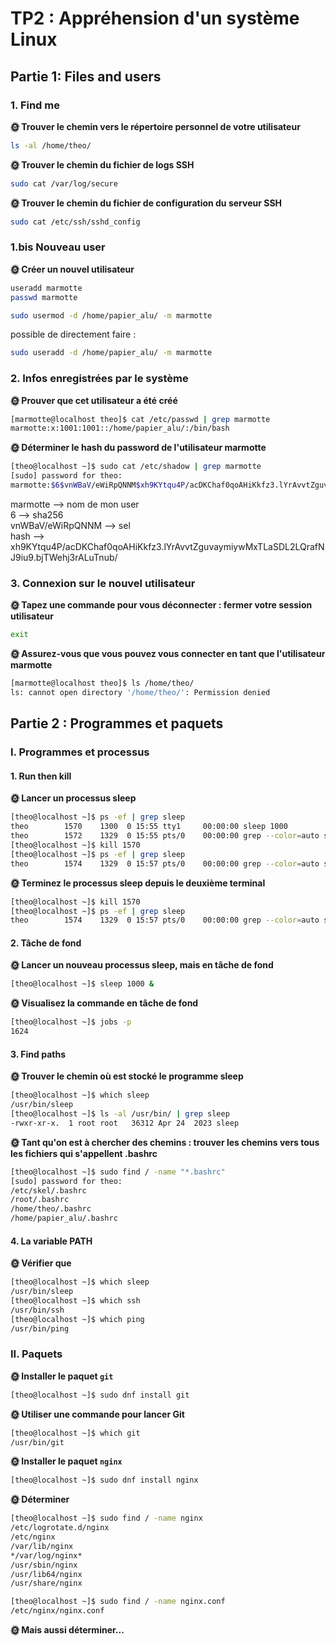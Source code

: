 # TP2 : Appréhension d'un système Linux

## Partie 1: Files and users

### 1. Find me

**🌞  Trouver le chemin vers le répertoire personnel de votre utilisateur**

```bash
ls -al /home/theo/
``````

**🌞 Trouver le chemin du fichier de logs SSH**

```bash
sudo cat /var/log/secure
```

**🌞 Trouver le chemin du fichier de configuration du serveur SSH**

```bash
sudo cat /etc/ssh/sshd_config
```

### 1.bis Nouveau user

**🌞 Créer un nouvel utilisateur**

```bash
useradd marmotte
passwd marmotte

sudo usermod -d /home/papier_alu/ -m marmotte
```

possible de directement faire :

```bash
sudo useradd -d /home/papier_alu/ -m marmotte
```

### 2. Infos enregistrées par le système

**🌞 Prouver que cet utilisateur a été créé**

```bash
[marmotte@localhost theo]$ cat /etc/passwd | grep marmotte
marmotte:x:1001:1001::/home/papier_alu/:/bin/bash
```

**🌞 Déterminer le hash du password de l'utilisateur marmotte**

```bash
[theo@localhost ~]$ sudo cat /etc/shadow | grep marmotte
[sudo] password for theo: 
marmotte:$6$vnWBaV/eWiRpQNNM$xh9KYtqu4P/acDKChaf0qoAHiKkfz3.lYrAvvtZguvaymiywMxTLaSDL2LQrafNJ9iu9.bjTWehj3rALuTnub/:19744:0:99999:7:::
```


marmotte --> nom de mon user  
6 --> sha256  
vnWBaV/eWiRpQNNM --> sel  
hash --> xh9KYtqu4P/acDKChaf0qoAHiKkfz3.lYrAvvtZguvaymiywMxTLaSDL2LQrafNJ9iu9.bjTWehj3rALuTnub/  

### 3. Connexion sur le nouvel utilisateur

**🌞 Tapez une commande pour vous déconnecter : fermer votre session utilisateur**

```bash
exit
```

**🌞 Assurez-vous que vous pouvez vous connecter en tant que l'utilisateur marmotte**

```bash
[marmotte@localhost theo]$ ls /home/theo/
ls: cannot open directory '/home/theo/': Permission denied
```

## Partie 2 : Programmes et paquets

### I. Programmes et processus

#### 1. Run then kill

**🌞 Lancer un processus sleep**

```bash
[theo@localhost ~]$ ps -ef | grep sleep
theo        1570    1300  0 15:55 tty1     00:00:00 sleep 1000
theo        1572    1329  0 15:55 pts/0    00:00:00 grep --color=auto sleep
[theo@localhost ~]$ kill 1570
[theo@localhost ~]$ ps -ef | grep sleep
theo        1574    1329  0 15:57 pts/0    00:00:00 grep --color=auto sleep
```

**🌞 Terminez le processus sleep depuis le deuxième terminal**

```bash
[theo@localhost ~]$ kill 1570
[theo@localhost ~]$ ps -ef | grep sleep
theo        1574    1329  0 15:57 pts/0    00:00:00 grep --color=auto sleep
```


#### 2. Tâche de fond

**🌞 Lancer un nouveau processus sleep, mais en tâche de fond**

```bash
[theo@localhost ~]$ sleep 1000 &
```

**🌞 Visualisez la commande en tâche de fond**

```bash
[theo@localhost ~]$ jobs -p
1624
```

#### 3. Find paths

**🌞 Trouver le chemin où est stocké le programme sleep**

```bash
[theo@localhost ~]$ which sleep
/usr/bin/sleep
[theo@localhost ~]$ ls -al /usr/bin/ | grep sleep
-rwxr-xr-x.  1 root root   36312 Apr 24  2023 sleep
```

**🌞 Tant qu'on est à chercher des chemins : trouver les chemins vers tous les fichiers qui s'appellent .bashrc**

```bash
[theo@localhost ~]$ sudo find / -name "*.bashrc"
[sudo] password for theo: 
/etc/skel/.bashrc
/root/.bashrc
/home/theo/.bashrc
/home/papier_alu/.bashrc
```

#### 4. La variable PATH

**🌞 Vérifier que**

```bash
[theo@localhost ~]$ which sleep
/usr/bin/sleep
[theo@localhost ~]$ which ssh
/usr/bin/ssh
[theo@localhost ~]$ which ping
/usr/bin/ping
```

### II. Paquets

**🌞 Installer le paquet `git`**

```bash 
[theo@localhost ~]$ sudo dnf install git
```

**🌞 Utiliser une commande pour lancer Git**

```bash
[theo@localhost ~]$ which git
/usr/bin/git
```

**🌞 Installer le paquet `nginx`**

```bash
[theo@localhost ~]$ sudo dnf install nginx
```

**🌞 Déterminer**

```bash
[theo@localhost ~]$ sudo find / -name nginx 
/etc/logrotate.d/nginx
/etc/nginx
/var/lib/nginx
*/var/log/nginx* 
/usr/sbin/nginx
/usr/lib64/nginx
/usr/share/nginx
```

```bash
[theo@localhost ~]$ sudo find / -name nginx.conf
/etc/nginx/nginx.conf
```

**🌞 Mais aussi déterminer...**
